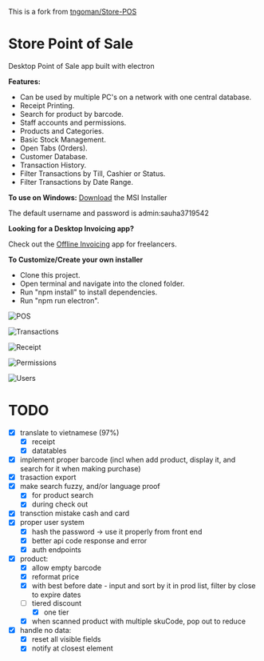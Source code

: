 This is a fork from [tngoman/Store-POS](https://github.com/tngoman/Store-POS)

# Store Point of Sale

Desktop Point of Sale app built with electron

**Features:**

- Can be used by multiple PC's on a network with one central database.
- Receipt Printing.
- Search for product by barcode.
- Staff accounts and permissions.
- Products and Categories.
- Basic Stock Management.
- Open Tabs (Orders).
- Customer Database.
- Transaction History.
- Filter Transactions by Till, Cashier or Status.
- Filter Transactions by Date Range.

**To use on Windows:**
[Download](http://www.storepointofsale.com/download/v1/StorePOS.msi) the MSI Installer

The default username and password is admin:sauha3719542

**Looking for a Desktop Invoicing app?**

Check out the [Offline Invoicing](https://github.com/tngoman/Offline_Invoicing) app for freelancers.

**To Customize/Create your own installer**

- Clone this project.
- Open terminal and navigate into the cloned folder.
- Run "npm install" to install dependencies.
- Run "npm run electron".

![POS](https://github.com/tngoman/Store-POS/blob/master/screenshots/pos.jpg)

![Transactions](https://github.com/tngoman/Store-POS/blob/master/screenshots/transactions.jpg)

![Receipt](https://github.com/tngoman/Store-POS/blob/master/screenshots/receipt.jpg)

![Permissions](https://github.com/tngoman/Store-POS/blob/master/screenshots/permissions.jpg)

![Users](https://github.com/tngoman/Store-POS/blob/master/screenshots/users.jpg)

# TODO

- [x] translate to vietnamese (97%)
  - [x] receipt
  - [x] datatables
- [x] implement proper barcode (incl when add product, display it, and search for it when making purchase)
- [x] trasaction export
- [x] make search fuzzy, and/or language proof
  - [x] for product search
  - [x] during check out
- [x] transction mistake cash and card
- [x] proper user system
  - [x] hash the password -> use it properly from front end
  - [x] better api code response and error
  - [x] auth endpoints
- [x] product:
  - [x] allow empty barcode
  - [x] reformat price
  - [x] with best before date - input and sort by it in prod list, filter by close to expire dates
  - [ ] tiered discount
    - [x] one tier
  - [x] when scanned product with multiple skuCode, pop out to reduce 
- [x] handle no data:
  - [x] reset all visible fields
  - [x] notify at closest element
